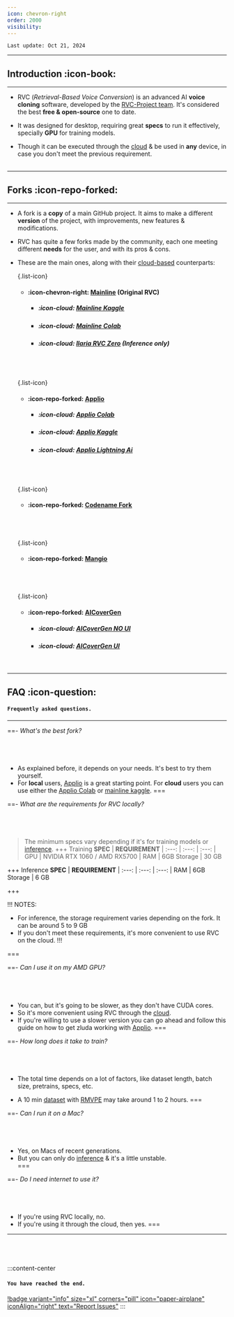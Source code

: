 ```yaml
---
icon: chevron-right
order: 2000
visibility:
---
```


``Last update: Oct 21, 2024``

***

## Introduction :icon-book:
***
- RVC (*Retrieval-Based Voice Conversion*) is an advanced AI **voice cloning** software, developed by the <u>[RVC-Project team](https://github.com/RVC-Project/Retrieval-based-Voice-Conversion-WebUI)</u>. It's considered the best **free & open-source** one to date.

- It was designed for desktop, requiring great **specs** to run it effectively, specially **GPU** for training models.

- Though it can be executed through the <u>[cloud](https://docs.aihub.gg/extra/glossary/#cloud-based)</u> & be used in **any** device, in case you don't meet the previous requirement.        
‎       
***
## Forks :icon-repo-forked:
***
- A fork is a **copy** of a main GitHub project. It aims to make a different **version** of the project, with improvements, new features & modifications.

- RVC has quite a few forks made by the community, each one meeting different **needs** for the user, and with its pros & cons.     

- These are the main ones, along with their <u>[cloud-based](https://docs.aihub.gg/extra/glossary/#cloud-based)</u> counterparts:       

    {.list-icon}
    - #### :icon-chevron-right: <u>[Mainline](https://github.com/RVC-Project/Retrieval-based-Voice-Conversion-WebUI)</u> (Original RVC)
        - ##### :icon-cloud: <u> [Mainline Kaggle](https://www.kaggle.com/code/hinabl/mainline)</u>
         - ##### :icon-cloud: <u>[Mainline Colab](https://colab.research.google.com/github/hinabl/RVC-Online/blob/main/Mainline_Colab_Full.ipynb)</u>
         - ##### :icon-cloud: <u>[Ilaria RVC Zero](https://huggingface.co/spaces/TheStinger/Ilaria_RVC)</u> (Inference only)
    ###### ‎    
    {.list-icon}
    - #### :icon-repo-forked: <u>[Applio](https://applio.org/)</u>
        - ##### :icon-cloud: <u>[Applio Colab](https://colab.research.google.com/github/iahispano/applio/blob/master/assets/Applio.ipynb)</u>
        - ##### :icon-cloud: <u>[Applio Kaggle](https://www.kaggle.com/code/deiant/applio)</u>
        - ##### :icon-cloud: <u>[Applio Lightning Ai](https://lightning.ai/guilhermecardoso1/studios/applio-latest?section=all&query=applio)</u>
    ###### ‎ 
    {.list-icon} 
    - #### :icon-repo-forked: <u>[Codename Fork](https://github.com/codename0og/codename-rvc-fork-3)</u>
    ###### ‎   
    {.list-icon}
    - #### :icon-repo-forked: <u>[Mangio](https://github.com/Mangio621/Mangio-RVC-Fork)</u>
        
    ###### ‎  
    {.list-icon} 
    - #### :icon-repo-forked: <u>[AICoverGen](https://github.com/SociallyIneptWeeb/AICoverGen)</u>     
        - ##### :icon-cloud: <u>[AICoverGen NO UI](https://colab.research.google.com/drive/1u1brjK8IZt647UsbZuGYfW29oFM2I4tk?usp%3Dsharing&sa=D&source=editors&ust=1704303145687891&usg=AOvVaw3M9tmokG80RXF-GD1LJqCL)</u>
        - ##### :icon-cloud: <u>[AICoverGen UI](https://colab.research.google.com/github/hinabl/AICoverGen-Colab/blob/main/Hina_Mod_AICoverGen_colab.ipynb)</u>     
    ‎       
***
## FAQ :icon-question:
#### `Frequently asked questions.`
***

==- *What's the best fork?*
###### ‎       
- As explained before, it depends on your needs. It's best to try them yourself.
- For **local** users, <u>[Applio](https://docs.aihub.gg/rvc/local/applio/)</u> is a great starting point. For **cloud** users you can use either the <u>[Applio Colab](https://docs.aihub.gg/rvc/cloud/applio-colab/)</u> or <u>[mainline kaggle](https://docs.aihub.gg/rvc/cloud/mainline-kaggle/)</u>.
===

==- *What are the requirements for RVC locally?*
###### ‎      
> The minimum specs vary depending if it's for training models or <u>[inference](https://docs.aihub.gg/extra/glossary/#inference)</u>.
+++ Training
**SPEC** | **REQUIREMENT** | 
:---: | :---: | :---: |
GPU | NVIDIA RTX 1060 / AMD RX5700 | 
RAM | 6GB
Storage | 30 GB

+++ Inference
**SPEC** | **REQUIREMENT** | 
:---: | :---: | :---: | 
RAM | 6GB
Storage | 6 GB 

+++

!!! NOTES:
- For inference, the storage requirement varies depending on the fork. It can be around 5 to 9 GB
- If you don't meet these requirements, it's more convenient to use RVC on the cloud.
!!!

=== 

==- *Can I use it on my AMD GPU?*
###### ‎  
- You can, but it's going to be slower, as they don't have CUDA cores.
- So it's more convenient using RVC through the <u>[cloud](https://docs.aihub.gg/extra/glossary/#cloud-based)</u>.
- If you're willing to use a slower version you can go ahead and follow this guide on how to get zluda working with <u>[Applio](https://docs.applio.org/getting-started/installation#amd-gpu-support-windows)</u>.
=== 

==- *How long does it take to train?*
###### ‎      
- The total time depends on a lot of factors, like dataset length, batch size, pretrains, specs, etc.

- A 10 min <u>[dataset](https://docs.aihub.gg/rvc/resources/dataset-isolation/)</u> with <u>[RMVPE](https://docs.aihub.gg/rvc/resources/inference-settings/#pitch-extraction-algorithm)</u> may take around 1 to 2 hours.
=== 

==- *Can I run it on a Mac?*
###### ‎      
- Yes, on Macs of recent generations.
- But you can only do <u>[inference](https://docs.aihub.gg/extra/glossary/#inference)</u> & it's a little unstable.  
===

==- *Do I need internet to use it?*
###### ‎      
- If you're using RVC locally, no.
- If you're using it through the cloud, then yes.
===

***
###### ‎
:::content-center
#### `You have reached the end.`

[!badge variant="info" size="xl" corners="pill" icon="paper-airplane" iconAlign="right" text="Report Issues"](https://docs.aihub.gg/contributions/)
:::
